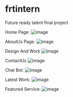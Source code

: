 # frtintern
Future ready talent final project




Home Page:
![image](https://user-images.githubusercontent.com/100296974/175267252-99a4f9ad-a0a9-40c3-97bf-52fa00c075e1.png)





AboutUs Page:
![image](https://user-images.githubusercontent.com/100296974/175267435-73d90f10-3bb2-4cc9-aede-bbbea8c70a23.png)



Design And Work
![image](https://user-images.githubusercontent.com/100296974/175267595-18488cf9-539e-4ff2-bb27-d7805bfb9d14.png)

ContactUs
![image](https://user-images.githubusercontent.com/100296974/175267311-a49e437c-83d3-4a2a-9883-95091fcd55d9.png)


Chat Bot:
![image](https://user-images.githubusercontent.com/100296974/175304664-d4f61e79-58bb-4319-b31a-3d4f353f12c2.png)




Latest Work:
![image](https://user-images.githubusercontent.com/100296974/175274100-25c7df81-de2e-4fa0-b807-bf2ffc1d2012.png)

Featured Service:
![image](https://user-images.githubusercontent.com/100296974/175274323-58c92fa3-f5f4-4f6c-b5f9-ee9c2c29115b.png)
